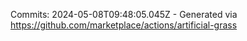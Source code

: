 Commits: 2024-05-08T09:48:05.045Z - Generated via https://github.com/marketplace/actions/artificial-grass
<br>
